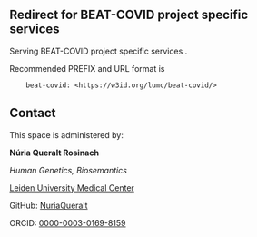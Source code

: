 ## Redirect for BEAT-COVID project specific services 

Serving BEAT-COVID project specific services .

Recommended PREFIX and URL format is 

        beat-covid: <https://w3id.org/lumc/beat-covid/>

## Contact
This space is administered by:  


**Núria Queralt Rosinach**

*Human Genetics, Biosemantics*

[Leiden University Medical Center](https://www.lumc.nl/?setlanguage=English&setcountry=en)

GitHub: [NuriaQueralt](https://github.com/NuriaQueralt)

ORCID: [0000-0003-0169-8159](https://orcid.org/0000-0003-0169-8159)


